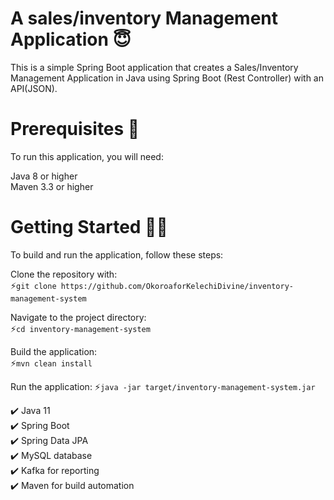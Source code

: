 # A sales/inventory Management Application 😇

This is a simple Spring Boot application that creates a Sales/Inventory Management Application in Java using Spring Boot (Rest Controller) with an API(JSON).

# Prerequisites 🚀

To run this application, you will need:

Java 8 or higher</br>
Maven 3.3 or higher

# Getting Started 👩‍💻
To build and run the application, follow these steps:

Clone the repository with:</br>
⚡```git clone https://github.com/OkoroaforKelechiDivine/inventory-management-system```


Navigate to the project directory:</br>
⚡```cd inventory-management-system```


Build the application:</br>
⚡```mvn clean install```

Run the application:
⚡```java -jar target/inventory-management-system.jar```

✔️ Java 11<br/>
✔️ Spring Boot<br/>
✔️ Spring Data JPA<br/>
✔️ MySQL database<br/>
✔️ Kafka for reporting<br/>
✔️ Maven for build automation
